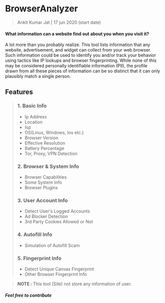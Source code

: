 # BrowserAnalyzer


> Ankit Kumar Jat | 17 jun 2020 (start date)


#### What information can a website find out about you when you visit it?

A lot more than you probably realize. This tool lists information that any website, advertisement, and widget can collect from your web browser. Such information could be used to identify you and/or track your behavior using tactics like IP lookups and browser fingerprinting. While none of this may be considered personally identifiable information (PII), the profile drawn from all these pieces of information can be so distinct that it can only plausibly match a single person.


## Features


> ### 1.    Basic Info
> 
> 
>
>    -    Ip Address
>    -    Location
>    -    Isp
>    -    OS(Linux, Windows, Ios etc.)
>    -    Browser Version
>    -    Effective Resolution
>    -    Battery Percentage
>    -    Tor, Proxy, VPN Detection
>
> 
> 
> ### 2.    Browser & System Info
> 
> 
>
>    -    Browser Capabilities
>    -    Some System Info
>    -    Browser Plugins
>
> 
> 
> ### 3.    User Account Info
> 
> 
>
>    -    Detect User's Logged Accounts
>    -    Ad Blocker Detection
>    -    3rd Party Cookies Allowed or Not
>
> 
> 
> ### 4.    Autofill Info
> 
> 
>
>    -    Simulation of Autofill Scam
>
> 
> 
> ### 5.    Fingerprint Info
> 
> 
>
>    -    Detect Unique Canvas Fingerprint
>    -    Other Browser Fingerprint Info
>   
 

>
>**NOTE :** This tool (Site) not store any information of user.
>
 
 
####			***Feel free to contribute***